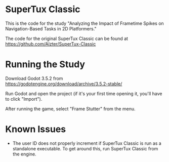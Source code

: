 # SuperTux Classic
This is the code for the study "Analyzing the Impact of Frametime Spikes on Navigation-Based Tasks in 2D Platformers."

The code for the original SuperTux Classic can be found at https://github.com/Alzter/SuperTux-Classic

# Running the Study
Download Godot 3.5.2 from https://godotengine.org/download/archive/3.5.2-stable/

Run Godot and open the project (if it's your first time opening it, you'll have to click "Import").

After running the game, select "Frame Stutter" from the menu.

# Known Issues
- The user ID does not properly increment if SuperTux Classic is run as a standalone executable. To get around this, run SuperTux Classic from the engine.
